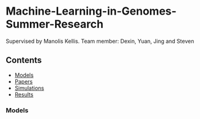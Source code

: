 # Machine-Learning-in-Genomes-Summer-Research
Supervised by Manolis Kellis. Team member: Dexin, Yuan, Jing and Steven
## Contents
* [Models](https://github.com/JIAQING-XIE/Machine-Learning-in-Genomes-Summer-Research-#Models)
* [Papers]()
* [Simulations]()
* [Results]()

### Models
